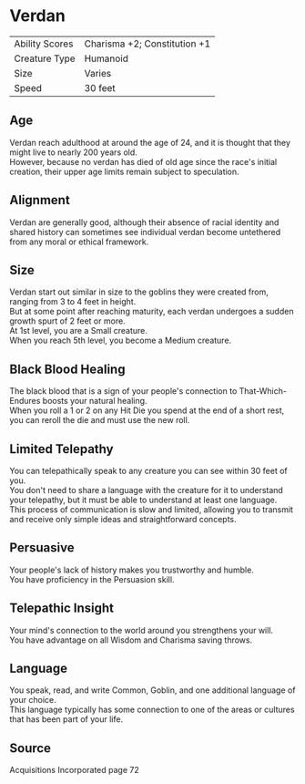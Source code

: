 # Verdan

|                |                              |
| -------------- | ---------------------------- |
| Ability Scores | Charisma +2; Constitution +1 |
| Creature Type  | Humanoid                     |
| Size           | Varies                       |
| Speed          | 30 feet                      |

## Age

Verdan reach adulthood at around the age of 24, and it is thought that they might live to nearly 200 years old.  
However, because no verdan has died of old age since the race's initial creation, their upper age limits remain subject to speculation.

## Alignment

Verdan are generally good, although their absence of racial identity and shared history can sometimes see individual verdan become untethered from any moral or ethical framework.

## Size

Verdan start out similar in size to the goblins they were created from, ranging from 3 to 4 feet in height.  
But at some point after reaching maturity, each verdan undergoes a sudden growth spurt of 2 feet or more.  
At 1st level, you are a Small creature.  
When you reach 5th level, you become a Medium creature.

## Black Blood Healing

The black blood that is a sign of your people's connection to That-Which-Endures boosts your natural healing.  
When you roll a 1 or 2 on any Hit Die you spend at the end of a short rest, you can reroll the die and must use the new roll.

## Limited Telepathy

You can telepathically speak to any creature you can see within 30 feet of you.  
You don't need to share a language with the creature for it to understand your telepathy, but it must be able to understand at least one language.  
This process of communication is slow and limited, allowing you to transmit and receive only simple ideas and straightforward concepts.

## Persuasive

Your people's lack of history makes you trustworthy and humble.  
You have proficiency in the Persuasion skill.

## Telepathic Insight

Your mind's connection to the world around you strengthens your will.  
You have advantage on all Wisdom and Charisma saving throws.

## Language

You speak, read, and write Common, Goblin, and one additional language of your choice.  
This language typically has some connection to one of the areas or cultures that has been part of your life.

## Source

Acquisitions Incorporated page 72